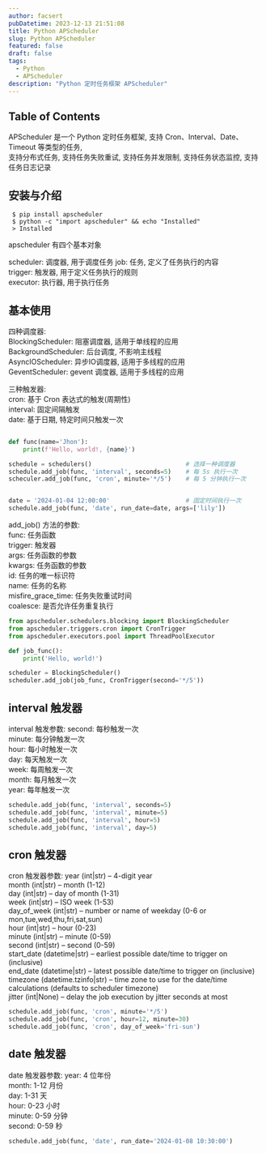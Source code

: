 ```yaml
---
author: facsert
pubDatetime: 2023-12-13 21:51:08
title: Python APScheduler
slug: Python APScheduler
featured: false
draft: false
tags:
  - Python
  - APScheduler
description: "Python 定时任务框架 APScheduler"
---
```


<!--
 * @Author: facsert
 * @Date: 2023-12-13 21:51:08
 * @LastEditTime: 2023-12-13 22:10:40
 * @LastEditors: facsert
 * @Description:
-->

## Table of Contents

APScheduler 是一个 Python 定时任务框架, 支持 Cron、Interval、Date、Timeout 等类型的任务,  
支持分布式任务, 支持任务失败重试, 支持任务并发限制, 支持任务状态监控, 支持任务日志记录

## 安装与介绍

```shell
 $ pip install apscheduler
 $ python -c "import apscheduler" && echo "Installed"
 > Installed
```

apscheduler 有四个基本对象

scheduler: 调度器, 用于调度任务
job: 任务, 定义了任务执行的内容  
trigger: 触发器, 用于定义任务执行的规则  
executor: 执行器, 用于执行任务

## 基本使用

四种调度器:  
BlockingScheduler: 阻塞调度器, 适用于单线程的应用  
BackgroundScheduler: 后台调度, 不影响主线程  
AsyncIOScheduler: 异步IO调度器, 适用于多线程的应用  
GeventScheduler: gevent 调度器, 适用于多线程的应用  

三种触发器:  
cron: 基于 Cron 表达式的触发(周期性)  
interval: 固定间隔触发  
date: 基于日期, 特定时间只触发一次  

```py

def func(name='Jhon'):
    print(f'Hello, world!, {name}')

schedule = schedulers()                          # 选择一种调度器
schedule.add_job(func, 'interval', seconds=5)    # 每 5s 执行一次
scheculer.add_job(func, 'cron', minute='*/5')    # 每 5 分钟执行一次


date = '2024-01-04 12:00:00'                     # 固定时间执行一次
schedule.add_job(func, 'date', run_date=date, args=['lily'])

```

add_job() 方法的参数:  
func: 任务函数  
trigger: 触发器  
args: 任务函数的参数  
kwargs: 任务函数的参数  
id: 任务的唯一标识符  
name: 任务的名称  
misfire_grace_time: 任务失败重试时间  
coalesce: 是否允许任务重复执行  

```python
from apscheduler.schedulers.blocking import BlockingScheduler
from apscheduler.triggers.cron import CronTrigger
from apscheduler.executors.pool import ThreadPoolExecutor

def job_func():
    print('Hello, world!')

scheduler = BlockingScheduler()
scheduler.add_job(job_func, CronTrigger(second='*/5'))
```

## interval 触发器

interval 触发参数:
second: 每秒触发一次  
minute: 每分钟触发一次  
hour: 每小时触发一次  
day: 每天触发一次  
week: 每周触发一次  
month: 每月触发一次  
year: 每年触发一次  

```py
schedule.add_job(func, 'interval', seconds=5)
schedule.add_job(func, 'interval', minute=5)
schedule.add_job(func, 'interval', hour=5)
schedule.add_job(func, 'interval', day=5)
```

## cron 触发器

cron 触发器参数:
year (int|str) – 4-digit year  
month (int|str) – month (1-12)  
day (int|str) – day of month (1-31)  
week (int|str) – ISO week (1-53)  
day_of_week (int|str) – number or name of weekday (0-6 or mon,tue,wed,thu,fri,sat,sun)  
hour (int|str) – hour (0-23)  
minute (int|str) – minute (0-59)  
second (int|str) – second (0-59)  
start_date (datetime|str) – earliest possible date/time to trigger on (inclusive)  
end_date (datetime|str) – latest possible date/time to trigger on (inclusive)  
timezone (datetime.tzinfo|str) – time zone to use for the date/time calculations (defaults to scheduler timezone)  
jitter (int|None) – delay the job execution by jitter seconds at most  

```py
schedule.add_job(func, 'cron', minute='*/5')     
schedule.add_job(func, 'cron', hour=12, minute=30)
schedule.add_job(func, 'cron', day_of_week='fri-sun')
```

## date 触发器

date 触发器参数:
year: 4 位年份  
month: 1-12 月份  
day: 1-31 天  
hour: 0-23 小时  
minute: 0-59 分钟  
second: 0-59 秒

```py
schedule.add_job(func, 'date', run_date='2024-01-08 10:30:00')
```
